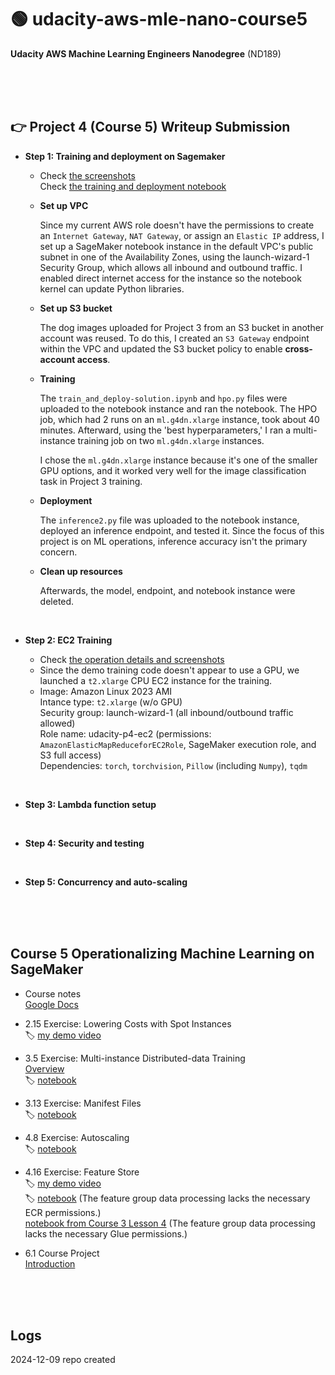 # 🟢 **udacity-aws-mle-nano-course5**
**Udacity AWS Machine Learning Engineers Nanodegree** (ND189)    

<br><br><br>  

## **👉 Project 4 (Course 5) Writeup Submission**  

* **Step 1: Training and deployment on Sagemaker**  

  * Check [the screenshots](https://docs.google.com/document/d/1SJTQBwdd3jptwA0SDJCbmpsjjIWyN9h1s9LYEoFcw_U)   
    Check [the training and deployment notebook](https://github.com/nov05/udacity-aws-mle-nano-course5/blob/main/train_and_deploy-solution.ipynb)   

  * **Set up VPC**     
     
    Since my current AWS role doesn't have the permissions to create an `Internet Gateway`, `NAT Gateway`, or assign an `Elastic IP` address, I set up a SageMaker notebook instance in the default VPC's public subnet in one of the Availability Zones, using the launch-wizard-1 Security Group, which allows all inbound and outbound traffic. I enabled direct internet access for the instance so the notebook kernel can update Python libraries.

  * **Set up S3 bucket**  

    The dog images uploaded for Project 3 from an S3 bucket in another account was reused. To do this, I created an `S3 Gateway` endpoint within the VPC and updated the S3 bucket policy to enable **cross-account access**.

  * **Training**

    The `train_and_deploy-solution.ipynb` and `hpo.py` files were uploaded to the notebook instance and ran the notebook. The HPO job, which had 2 runs on an `ml.g4dn.xlarge` instance, took about 40 minutes. Afterward, using the 'best hyperparameters,' I ran a multi-instance training job on two `ml.g4dn.xlarge` instances.

    I chose the `ml.g4dn.xlarge` instance because it's one of the smaller GPU options, and it worked very well for the image classification task in Project 3 training.

  * **Deployment**

    The `inference2.py` file was uploaded to the notebook instance, deployed an inference endpoint, and tested it. Since the focus of this project is on ML operations, inference accuracy isn't the primary concern.

  * **Clean up resources**

    Afterwards, the model, endpoint, and notebook instance were deleted.  

<br>  

* **Step 2: EC2 Training**   

  * Check [the operation details and screenshots](https://docs.google.com/document/d/1rQNjzYOEKrZ3y9Jd0TLPLukJ3qLOw354xQA9wTCkTQ0)    
  * Since the demo training code doesn't appear to use a GPU, we launched a `t2.xlarge` CPU EC2 instance for the training.  
  * Image: Amazon Linux 2023 AMI   
    Intance type: `t2.xlarge` (w/o GPU)  
    Security group: launch-wizard-1 (all inbound/outbound traffic allowed)  
    Role name: udacity-p4-ec2 (permissions: `AmazonElasticMapReduceforEC2Role`, SageMaker execution role, and S3 full access)  
    Dependencies: `torch`, `torchvision`, `Pillow` (including `Numpy`), `tqdm`   

<br>

* **Step 3: Lambda function setup**  

<br>

* **Step 4: Security and testing**  

<br>

* **Step 5: Concurrency and auto-scaling**   
   
<br><br><br>

## **Course 5 Operationalizing Machine Learning on SageMaker**   

* Course notes  
  [Google Docs](https://docs.google.com/document/d/1B-k7xFlayJ00NrplcPeRvgP8dxsMggOmTabE135bCEw)  

* 2.15 Exercise: Lowering Costs with Spot Instances  
  🏷️ [my demo video](https://youtu.be/Em-MJqLuH74)  

* 3.5 Exercise: Multi-instance Distributed-data Training   
  [Overview](https://www.evernote.com/shard/s139/u/0/sh/904108fe-8c48-4ddc-bcd9-fbd28630d110/rNquyVO6wK0fK1BhUfqv7FZEdfCsv0wqHrl94n8oIcn1AX-qlKS3itkZ6w)   
  🏷️ [notebook](https://github.com/nov05/udacity-aws-mle-nano-course5/blob/main/exercise_3.5/multiinstancestarterfile.ipynb)  

* 3.13 Exercise: Manifest Files  
  🏷️ [notebook](https://nbviewer.org/github/nov05/udacity-aws-mle-nano-course5/blob/main/excercise_3.13/manifestfilestarter.ipynb)  

* 4.8 Exercise: Autoscaling   
  🏷️ [notebook](https://github.com/nov05/udacity-aws-mle-nano-course5/blob/main/exercise_4.8/simpleendpoint1.ipynb)    

* 4.16 Exercise: Feature Store   
  🏷️ [my demo video](https://www.youtube.com/watch?v=FT41tM9cDVc)  
  🏷️ [notebook](https://github.com/nov05/udacity-aws-mle-nano-course5/blob/main/exercise_4.16/New%20data%20flow%202024-12-11%2011_07_14%20PM.ipynb)  (The feature group data processing lacks the necessary ECR permissions.)   
  [notebook from Course 3 Lesson 4](https://github.com/nov05/udacity-nd009t-C2-Developing-ML-Workflow/blob/master/lesson4/exercises-solutions.ipynb) (The feature group data processing lacks the necessary Glue permissions.)  

* 6.1 Course Project   
  [Introduction](https://www.evernote.com/shard/s139/u/0/sh/1db5a63a-b7d4-4f4b-8f83-b6f68e86dbc2/supBQKkZk60tY8YA6uYPBsHIJKuX6N9771fFguFETNqIZwsYHa1Z0fTtlA)  

<br><br><br>    

## **Logs**     

2024-12-09 repo created   
